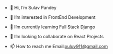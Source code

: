 - 👋 Hi, I’m Sulav Pandey
- 👀 I’m interested in FrontEnd Development
- 🌱 I’m currently learning Full Stack Django
- 💞️ I’m looking to collaborate on React Projects 

- 📫 How to reach me 
Email:xuluv911@gmail.com

<!---
codenextdoor/codenextdoor is a ✨ special ✨ repository because its `README.md` (this file) appears on your GitHub profile.
You can click the Preview link to take a look at your changes.
--->
